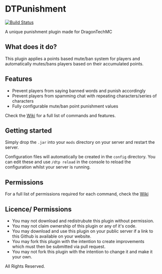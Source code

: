 # DTPunishment

[![Build Status](https://travis-ci.org/DragonTechMC/DTPunishment.svg?branch=master)](https://travis-ci.org/DragonTechMC/DTPunishment)

A unique punishment plugin made for DragonTechMC


## What does it do?

This plugin applies a points based mute/ban system for players and automatically mutes/bans players based on their accumulated points.

## Features

* Prevent players from saying banned words and punish accordingly
* Prevent players from spamming chat with repeating characters/series of characters
* Fully configurable mute/ban point punishment values

Check the [Wiki](https://github.com/DragonTechMC/DTPunishment/wiki) for a full list of commands and features.

## Getting started

Simply drop the `.jar` into your `mods` directory on your server and restart the server.

Configuration files will automatically be created in the `config` directory. You can edit these and use `/dtp reload` in the console to reload the configuration whilst your server is running.

## Permissions

For a full list of permissions required for each command, check the [Wiki](https://github.com/DragonTechMC/DTPunishment/wiki)

## Licence/ Permissions

* You may not download and redistrubute this plugin without permission.
* You may not claim ownership of this plugin or any of it's code.
* You may download and use this plugin on your public server if a link to this Github is available on your website.
* You may fork this plugin with the intention to create improvements which must then be submitted via pull request.
* You may not fork this plugin with the intention to change it and make it your own.

All Rights Reserved.
